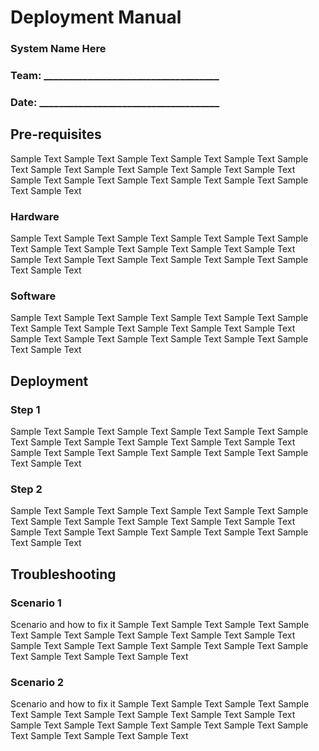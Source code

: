 <!-- TITLE: Implementation Manual -->
<!-- SUBTITLE: A quick summary of Implementation Manual -->

# Deployment Manual
### System Name Here
### Team: ____________________________________
### Date: _____________________________________
## Pre-requisites
Sample Text Sample Text Sample Text Sample Text Sample Text Sample Text Sample Text Sample Text Sample Text Sample Text Sample Text Sample Text Sample Text Sample Text Sample Text Sample Text Sample Text Sample Text 
### Hardware
Sample Text Sample Text Sample Text Sample Text Sample Text Sample Text Sample Text Sample Text Sample Text Sample Text Sample Text Sample Text Sample Text Sample Text Sample Text Sample Text Sample Text Sample Text 
### Software
Sample Text Sample Text Sample Text Sample Text Sample Text Sample Text Sample Text Sample Text Sample Text Sample Text Sample Text Sample Text Sample Text Sample Text Sample Text Sample Text Sample Text Sample Text 
## Deployment
### Step 1
Sample Text Sample Text Sample Text Sample Text Sample Text Sample Text Sample Text Sample Text Sample Text Sample Text Sample Text Sample Text Sample Text Sample Text Sample Text Sample Text Sample Text Sample Text 
### Step 2
Sample Text Sample Text Sample Text Sample Text Sample Text Sample Text Sample Text Sample Text Sample Text Sample Text Sample Text Sample Text Sample Text Sample Text Sample Text Sample Text Sample Text Sample Text 
## Troubleshooting
### Scenario 1
Scenario and how to fix  it
Sample Text Sample Text Sample Text Sample Text Sample Text Sample Text Sample Text Sample Text Sample Text Sample Text Sample Text Sample Text Sample Text Sample Text Sample Text Sample Text Sample Text Sample Text 
### Scenario 2
Scenario and how to fix  it
Sample Text Sample Text Sample Text Sample Text Sample Text Sample Text Sample Text Sample Text Sample Text Sample Text Sample Text Sample Text Sample Text Sample Text Sample Text Sample Text Sample Text Sample Text 




